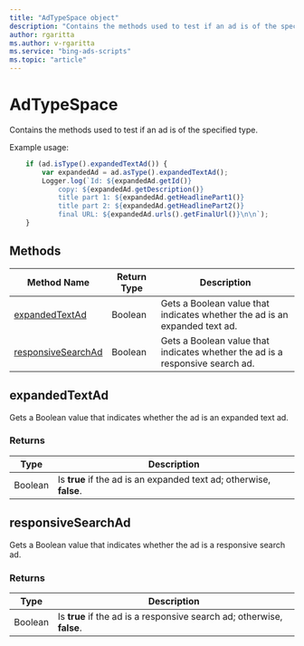```yaml
---
title: "AdTypeSpace object"
description: "Contains the methods used to test if an ad is of the specified type."
author: rgaritta
ms.author: v-rgaritta
ms.service: "bing-ads-scripts"
ms.topic: "article"
---
```


# AdTypeSpace

Contains the methods used to test if an ad is of the specified type.


Example usage:
```javascript
    if (ad.isType().expandedTextAd()) {
        var expandedAd = ad.asType().expandedTextAd();
        Logger.log(`Id: ${expandedAd.getId()}
            copy: ${expandedAd.getDescription()}
            title part 1: ${expandedAd.getHeadlinePart1()}
            title part 2: ${expandedAd.getHeadlinePart2()}
            final URL: ${expandedAd.urls().getFinalUrl()}\n\n`);
    }
```


## Methods
|Method Name|Return Type|Description|
|-|-|-
[expandedTextAd](#expandedtextad)|Boolean|Gets a Boolean value that indicates whether the ad is an expanded text ad.
[responsiveSearchAd](#responsivesearchad)|Boolean|Gets a Boolean value that indicates whether the ad is a responsive search ad.


## <a name="expandedtextad"></a>expandedTextAd
Gets a Boolean value that indicates whether the ad is an expanded text ad.

### Returns
|Type|Description|
|-|-
Boolean|Is **true** if the ad is an expanded text ad; otherwise, **false**.


## <a name="responsivesearchad"></a>responsiveSearchAd
Gets a Boolean value that indicates whether the ad is a responsive search ad.

### Returns
|Type|Description|
|-|-
Boolean|Is **true** if the ad is a responsive search ad; otherwise, **false**.

